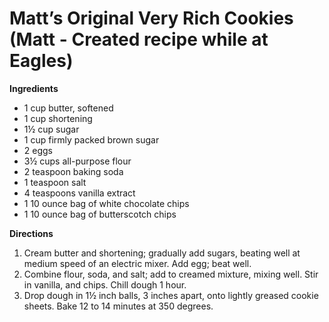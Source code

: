 # Matt’s Original Very Rich Cookies	(Matt - Created recipe while at Eagles)

**Ingredients**
* 1 cup butter, softened
*	1 cup shortening
*	1½ cup sugar
*	1 cup firmly packed brown sugar
*	2 eggs 
*	3½ cups all-purpose flour
*	2 teaspoon baking soda
*	1 teaspoon salt
* 4 teaspoons vanilla extract
* 1 10 ounce bag of white chocolate chips
* 1 10 ounce bag of butterscotch chips

**Directions**
1.	Cream butter and shortening; gradually add sugars, beating well at medium speed of an electric mixer. Add egg; beat well.
1.	Combine flour, soda, and salt; add to creamed mixture, mixing well. Stir in vanilla, and chips. Chill dough 1 hour.
1.	Drop dough in 1½ inch balls, 3 inches apart, onto lightly greased cookie sheets. Bake 12 to 14 minutes at 350 degrees.
